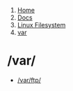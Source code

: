 <!-- -
Title: /var/
First Published: 2014-09-22
- -->

<ol class="breadcrumb" itemprop="breadcrumb">
    <li><a href="/">Home</a></li>
    <li><a href="/docs/">Docs</a></li>
    <li><a href="/docs/lfs/">Linux Filesystem</a></li>
    <li><a href="/docs/lfs/var/">var</a></li>
</ol>

/var/
=====

*   [/var/ftp/](/docs/lfs/var/ftp/)
